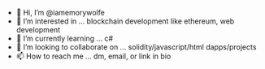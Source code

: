 - 👋 Hi, I’m @iamemorywolfe
- 👀 I’m interested in ... blockchain development like ethereum, web development
- 🌱 I’m currently learning ... c#
- 💞️ I’m looking to collaborate on ... solidity/javascript/html dapps/projects
- 📫 How to reach me ... dm, email, or link in bio
